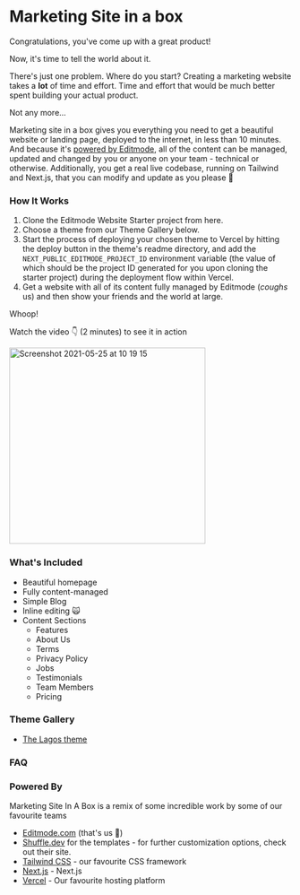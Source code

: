 # Marketing Site in a box

Congratulations, you've come up with a great product!

Now, it's time to tell the world about it.

There's just one problem. Where do you start? Creating a marketing website takes a **lot** of time and effort.
Time and effort that would be much better spent building your actual product.

Not any more...

Marketing site in a box gives you everything you need to get a beautiful website or landing page, deployed to the internet, in less than 10 minutes.
And because it's [powered by Editmode](https://editmode.com), all of the content can be managed, updated and changed by you or anyone on your team - technical or otherwise.
Additionally, you get a real live codebase, running on Tailwind and Next.js, that you can modify and update as you please 🤗

### How It Works

1. Clone the Editmode Website Starter project from here.
2. Choose a theme from our Theme Gallery below.
3. Start the process of deploying your chosen theme to Vercel by hitting the deploy button in the theme's readme directory, and add the `NEXT_PUBLIC_EDITMODE_PROJECT_ID` environment variable (the value of which should be the project ID generated for you upon cloning the starter project) during the deployment flow within Vercel.
4. Get a website with all of its content fully managed by Editmode (_coughs_ us) and then show your friends and the world at large.

Whoop!

Watch the video 👇 (2 minutes) to see it in action

<img src="https://user-images.githubusercontent.com/3110339/119430198-ed338580-bd42-11eb-864e-5b994c170786.png" alt="Screenshot 2021-05-25 at 10 19 15" style="width:350px"></img>

### What's Included

- Beautiful homepage
- Fully content-managed
- Simple Blog
- Inline editing 🙀
- Content Sections
  - Features
  - About Us
  - Terms
  - Privacy Policy
  - Jobs
  - Testimonials
  - Team Members
  - Pricing

### Theme Gallery

- [The Lagos theme](https://github.com/editmodelabs/msiab/tree/main/themes/lagos)

### FAQ

### Powered By

Marketing Site In A Box is a remix of some incredible work by some of our favourite teams

- [Editmode.com](https://editmode.com) (that's us 👋)
- [Shuffle.dev](https://shuffle.dev) for the templates - for further customization options, check out their site.
- [Tailwind CSS](https://tailwindcss.com) - our favourite CSS framework
- [Next.js](https://nextjs.org/) - Next.js
- [Vercel](https://vercel.com/) - Our favourite hosting platform
